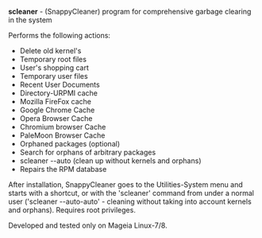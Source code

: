 **scleaner** - (SnappyCleaner) program for comprehensive garbage clearing in the system

Performs the following actions:
- Delete old kernel's
- Temporary root files
- User's shopping cart
- Temporary user files
- Recent User Documents
- Directory-URPMI cache
- Mozilla FireFox cache
- Google Chrome Cache
- Opera Browser Cache
- Chromium browser Cache
- PaleMoon Browser Cache
- Orphaned packages (optional)
- Search for orphans of arbitrary packages
- scleaner --auto (clean up without kernels and orphans)
- Repairs the RPM database

After installation, SnappyCleaner goes to the Utilities-System menu and starts with a shortcut, or with the 'scleaner' command from under a normal user ('scleaner --auto-auto' - cleaning without taking into account kernels and orphans). Requires root privileges.

Developed and tested only on Mageia Linux-7/8.
